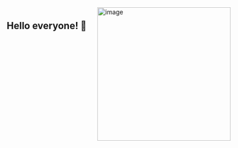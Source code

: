 <div style="float: right;">
 <img width="300" height="300" alt="image" img src="https://github.com/user-attachments/sets/6acdbb30-2c88-496d-8d86-ba9f58f8cb8f" />
</div>

## Hello everyone! 👋

<!--
**o-arthuralima/o-arthuralima** is a ✨ _special_ ✨ repository because its `README.md` (this file) appears on your GitHub profile.

Here are some ideas to get you started:

- 🔭 I’m currently working on ...
- 🌱 I’m currently learning ...
- 👯 I’m looking to collaborate on ...
- 🤔 I’m looking for help with ...
- 💬 Ask me about ...
- 📫 How to reach me: ...
- 😄 Pronouns: ...
- ⚡ Fun fact: ...
-->
